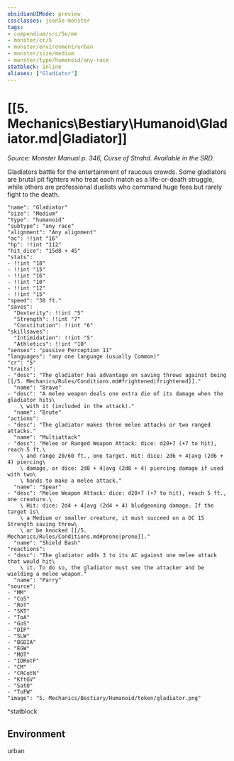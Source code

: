 ```yaml
---
obsidianUIMode: preview
cssclasses: json5e-monster
tags:
- compendium/src/5e/mm
- monster/cr/5
- monster/environment/urban
- monster/size/medium
- monster/type/humanoid/any-race
statblock: inline
aliases: ["Gladiator"]
---
```

# [[5. Mechanics\Bestiary\Humanoid\Gladiator.md|Gladiator]]
*Source: Monster Manual p. 346, Curse of Strahd. Available in the SRD.*  

Gladiators battle for the entertainment of raucous crowds. Some gladiators are brutal pit fighters who treat each match as a life-or-death struggle, while others are professional duelists who command huge fees but rarely fight to the death.

```statblock
"name": "Gladiator"
"size": "Medium"
"type": "humanoid"
"subtype": "any race"
"alignment": "Any alignment"
"ac": !!int "16"
"hp": !!int "112"
"hit_dice": "15d8 + 45"
"stats":
- !!int "18"
- !!int "15"
- !!int "16"
- !!int "10"
- !!int "12"
- !!int "15"
"speed": "30 ft."
"saves":
  "Dexterity": !!int "5"
  "Strength": !!int "7"
  "Constitution": !!int "6"
"skillsaves":
  "Intimidation": !!int "5"
  "Athletics": !!int "10"
"senses": "passive Perception 11"
"languages": "any one language (usually Common)"
"cr": "5"
"traits":
- "desc": "The gladiator has advantage on saving throws against being [[/5. Mechanics/Rules/Conditions.md#frightened|frightened]]."
  "name": "Brave"
- "desc": "A melee weapon deals one extra die of its damage when the gladiator hits\
    \ with it (included in the attack)."
  "name": "Brute"
"actions":
- "desc": "The gladiator makes three melee attacks or two ranged attacks."
  "name": "Multiattack"
- "desc": "Melee or Ranged Weapon Attack: dice: d20+7 (+7 to hit), reach 5 ft.\
    \ and range 20/60 ft., one target. Hit: dice: 2d6 + 4|avg (2d6 + 4) piercing\
    \ damage, or dice: 2d8 + 4|avg (2d8 + 4) piercing damage if used with two\
    \ hands to make a melee attack."
  "name": "Spear"
- "desc": "Melee Weapon Attack: dice: d20+7 (+7 to hit), reach 5 ft., one creature.\
    \ Hit: dice: 2d4 + 4|avg (2d4 + 4) bludgeoning damage. If the target is\
    \ a Medium or smaller creature, it must succeed on a DC 15 Strength saving throw\
    \ or be knocked [[/5. Mechanics/Rules/Conditions.md#prone|prone]]."
  "name": "Shield Bash"
"reactions":
- "desc": "The gladiator adds 3 to its AC against one melee attack that would hit\
    \ it. To do so, the gladiator must see the attacker and be wielding a melee weapon."
  "name": "Parry"
"source":
- "MM"
- "CoS"
- "RoT"
- "SKT"
- "ToA"
- "GoS"
- "DIP"
- "SLW"
- "BGDIA"
- "EGW"
- "MOT"
- "IDRotF"
- "CM"
- "CRCotN"
- "KftGV"
- "SatO"
- "ToFW"
"image": "5. Mechanics/Bestiary/Humanoid/token/gladiator.png"
```
^statblock

## Environment

urban